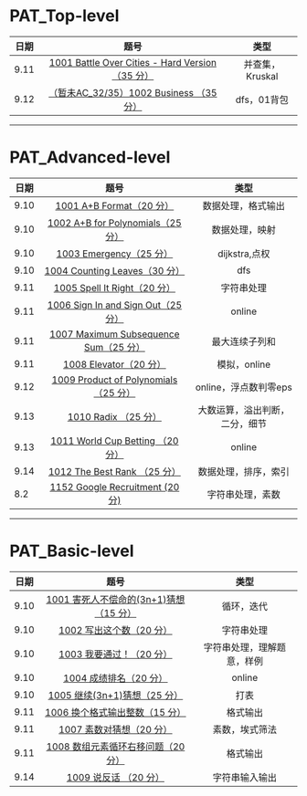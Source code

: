 # PAT_Top-level
日期|题号|类型
-|:-:|:-:
9.11|[1001 Battle Over Cities - Hard Version（35 分）](https://github.com/toughpig/pat-code/blob/master/T-level/T1001.cpp)|并查集，Kruskal
9.12|[（暂未AC_32/35）1002 Business （35 分）](https://github.com/toughpig/pat-code/blob/master/T-level/_T1002.cpp)|dfs，01背包

----------------------
# PAT_Advanced-level
日期|题号|类型
-|:-:|:-:
9.10|[1001 A+B Format（20 分）](https://github.com/toughpig/pat-code/blob/master/A-level/A1001.cpp)|数据处理，格式输出
9.10|[1002 A+B for Polynomials（25 分）](https://github.com/toughpig/pat-code/blob/master/A-level/A1002.cpp)|数据处理，映射
9.10|[1003 Emergency（25 分）](https://github.com/toughpig/pat-code/blob/master/A-level/A1003.cpp)|dijkstra,点权
9.10|[1004 Counting Leaves（30 分）](https://github.com/toughpig/pat-code/blob/master/A-level/A1004.cpp)|dfs
9.11|[1005 Spell It Right（20 分）](https://github.com/toughpig/pat-code/blob/master/A-level/A1005.cpp)|字符串处理
9.11|[1006 Sign In and Sign Out（25 分）](https://github.com/toughpig/pat-code/blob/master/A-level/A1006.cpp)|online
9.11|[1007 Maximum Subsequence Sum（25 分）](https://github.com/toughpig/pat-code/blob/master/A-level/A1007.cpp)|最大连续子列和
9.11|[1008 Elevator（20 分）](https://github.com/toughpig/pat-code/blob/master/A-level/A1008.cpp)|模拟，online
9.12|[1009 Product of Polynomials （25 分）](https://github.com/toughpig/pat-code/blob/master/A-level/A1009.cpp)|online，浮点数判零eps
9.13|[1010 Radix （25 分）](https://github.com/toughpig/pat-code/blob/master/A-level/A1010.cpp)|大数运算，溢出判断，二分，细节
9.13|[1011 World Cup Betting （20 分）](https://github.com/toughpig/pat-code/blob/master/A-level/A1011.cpp)|online
9.14|[1012 The Best Rank （25 分）](https://github.com/toughpig/pat-code/blob/master/A-level/A1012.cpp)|数据处理，排序，索引
8.2|[1152 Google Recruitment (20 分)](https://github.com/toughpig/pat-code/blob/master/A-level/A1152.cpp)|字符串处理，素数

--------
# PAT_Basic-level
日期|题号|类型
-|:-:|:-:
9.10|[1001 害死人不偿命的(3n+1)猜想（15 分）](https://github.com/toughpig/pat-code/blob/master/B-level/B1001.cpp)|循环，迭代
9.10|[1002 写出这个数（20 分）](https://github.com/toughpig/pat-code/blob/master/B-level/B1002.cpp)|字符串处理
9.10|[1003 我要通过！（20 分）](https://github.com/toughpig/pat-code/blob/master/B-level/B1003.cpp)|字符串处理，理解题意，样例
9.10|[1004 成绩排名（20 分）](https://github.com/toughpig/pat-code/blob/master/B-level/B1004.cpp)|online
9.10|[1005 继续(3n+1)猜想（25 分）](https://github.com/toughpig/pat-code/blob/master/B-level/B1005.cpp)|打表
9.11|[1006 换个格式输出整数（15 分）](https://github.com/toughpig/pat-code/blob/master/B-level/B1006.cpp)|格式输出
9.11|[1007 素数对猜想（20 分）](https://github.com/toughpig/pat-code/blob/master/B-level/B1007.cpp)|素数，埃式筛法
9.11|[1008 数组元素循环右移问题（20 分）](https://github.com/toughpig/pat-code/blob/master/B-level/B1008.cpp)|格式输出
9.14|[1009 说反话 （20 分）](https://github.com/toughpig/pat-code/blob/master/B-level/B1009.cpp)|字符串输入输出
